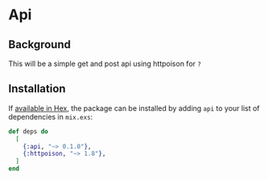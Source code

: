 # Api

## Background

This will be a simple get and post api using httpoison for ``?``

## Installation

If [available in Hex](https://hex.pm/docs/publish), the package can be installed
by adding `api` to your list of dependencies in `mix.exs`:

```elixir
def deps do
  [
    {:api, "~> 0.1.0"},
    {:httpoison, "~> 1.8"},
  ]
end
